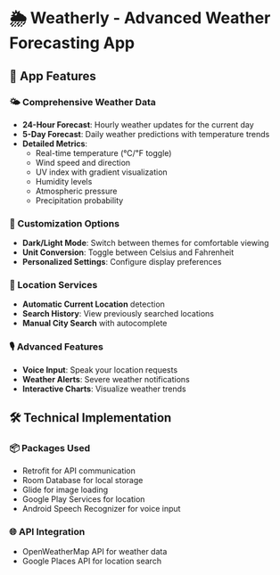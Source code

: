 # 🌦️ Weatherly - Advanced Weather Forecasting App



## 📱 App Features

### 🌤️ Comprehensive Weather Data
- **24-Hour Forecast**: Hourly weather updates for the current day
- **5-Day Forecast**: Daily weather predictions with temperature trends
- **Detailed Metrics**:
  - Real-time temperature (℃/℉ toggle)
  - Wind speed and direction
  - UV index with gradient visualization
  - Humidity levels
  - Atmospheric pressure
  - Precipitation probability

### 🎨 Customization Options
- **Dark/Light Mode**: Switch between themes for comfortable viewing
- **Unit Conversion**: Toggle between Celsius and Fahrenheit
- **Personalized Settings**: Configure display preferences

### 📍 Location Services
- **Automatic Current Location** detection
- **Search History**: View previously searched locations
- **Manual City Search** with autocomplete

### 🎙️ Advanced Features
- **Voice Input**: Speak your location requests
- **Weather Alerts**: Severe weather notifications
- **Interactive Charts**: Visualize weather trends

## 🛠️ Technical Implementation

### 📦 Packages Used
- Retrofit for API communication
- Room Database for local storage
- Glide for image loading
- Google Play Services for location
- Android Speech Recognizer for voice input

### 🌐 API Integration
- OpenWeatherMap API for weather data
- Google Places API for location search


